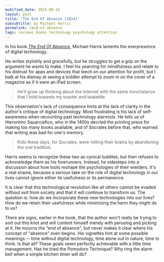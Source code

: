 ```yaml
---
modified_date: 2025-09-12
layout: post
title: 'The End Of Absence (2014)'
subsubtitle: by Michael Harris
permalink: /end-of-absence
tags: reviews books technology psychology attention
---
```


In his book [_The End Of Absence_](https://www.goodreads.com/book/show/20821373-the-end-of-absence), Michael Harris laments the everpresence of digital technology.
<!--more-->
He writes stylishly and gracefully, but he struggles to get a grip on the argument he wants to make.
I feel his yearning for mindfulness and relate to his distrust for apps and devices that leech on our attention for profit, but I balk at his dismay at seeing a toddler attempt to zoom in on the cover of a magazine as if it were an iPad screen.

> He'll grow up thinking about the Internet with the same nonchalance that I hold towards my toaster and teakettle.

This observation's lack of consequence hints at the lack of clarity in the author's critique of digital technology.
Most frustrating is his lack of self-awareness when recounting past technology alarmists.
He tells us of Hieronimo Squarciafico, who in the 1400s decried the printing press for making too many books available, and of Socrates before that, who warned that writing was bad for one's memory.

> Kids these days, for Socrates, were rotting their brains by abandoning the oral tradition.

Harris seems to recognize these two as cynical luddites, but then refuses to acknowledge them as his forerunners.
Instead, he sidesteps into a discussion about how tools reshape the psychologies of their wielders.
It's a real shame, because a serious take on the role of digital technology in our lives cannot ignore either its usefulness or its permanence.

It is clear that this technological revolution like all others cannot be evaded without exit from society and that it will continue to transform us.
The question is: how do we incorporate these new technologies into our lives?
How do we retain their usefulness while minimizing the harm they might do to us?

There are signs, earlier in the book, that the author won't really be trying to sort out this knot and will content himself merely with perusing and picking at it.
He mourns the "end of absence", but never makes it clear where his concept of "absence" even begins.
His vignettes hint at some possible meanings -- time without digital technology, time alone out in nature, time to think.
Is that all?
These goals seem perfectly achievable with a little time management.
Has he tried the Pomodoro Technique?
Why ring the alarm bell when a simple kitchen timer will do?

